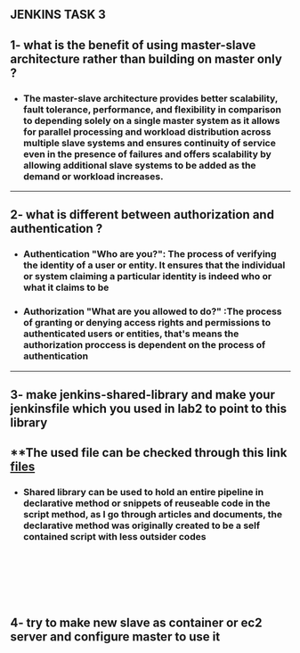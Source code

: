 ## **JENKINS TASK 3**

## **1- what is the benefit of using master-slave architecture rather than building on master only ?**


- ### The master-slave architecture provides better scalability, fault tolerance, performance, and flexibility in comparison to depending solely on a single master system as it allows for parallel processing and workload distribution across multiple slave systems and ensures continuity of service even in the presence of failures and offers scalability by allowing additional slave systems to be added as the demand or workload increases.



-----

## **2- what is different between authorization and authentication ?**

- ### Authentication "Who are you?": The process of verifying the identity of a user or entity. It ensures that the individual or system claiming a particular identity is indeed who or what it claims to be

- ### Authorization "What are you allowed to do?" :The process of granting or denying access rights and permissions to authenticated users or entities, that's means the authorization proccess is dependent on the process of authentication

-----

## **3- make jenkins-shared-library and make your jenkinsfile which you used in lab2 to point to this library**
## **The used file can be checked through this link [files](https://github.com/abdulrahman102/jenkins_2.git)

- ### Shared library can be used to hold an entire pipeline in declarative method or snippets of reuseable code in the script method, as I go through articles and documents, the declarative method was originally created to be a self contained script with less outsider codes                

![]()

![]()

![]()

![]()

![]()

![]()
-----

## **4- try to make new slave as container or ec2 server and configure master to use it**
